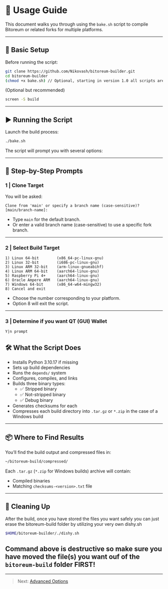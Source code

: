 # 🚀 Usage Guide

This document walks you through using the `bake.sh` script to compile Bitoreum or related forks for multiple platforms.

---

## 🧱 Basic Setup

Before running the script:

```bash
git clone https://github.com/Nikovash/bitoreum-builder.git
cd bitoreum-builder
(chmod +x bake.sh) // Optional, starting in version 1.0 all scripts are deployed with executable flags
```

(Optional but recommended)

```bash
screen -S build
```

---

## ▶️ Running the Script

Launch the build process:

```bash
./bake.sh
```

The script will prompt you with several options:

---

## 📌 Step-by-Step Prompts

### 1 | Clone Target

You will be asked:

```
Clone from 'main' or specify a branch name (case-sensitive)? [main/branch-name]:
```

- Type `main` for the default branch.
- Or enter a valid branch name (case-sensitive) to use a specific fork branch.

---

### 2 | Select Build Target

```
1) Linux 64-bit        (x86_64-pc-linux-gnu)
2) Linux 32-bit        (i686-pc-linux-gnu)
3) Linux ARM 32-bit    (arm-linux-gnueabihf)
4) Linux ARM 64-bit    (aarch64-linux-gnu)
5) Raspberry Pi 4+     (aarch64-linux-gnu)
6) Oracle Ampere ARM   (aarch64-linux-gnu)
7) Windows 64-bit      (x86_64-w64-mingw32)
8) Cancel and exit
```

- Choose the number corresponding to your platform.
- Option 8 will exit the script.
---

### 3 | Determine if you want QT (GUI) Wallet
```
Y|n prompt
```


## 🛠️ What the Script Does

- Installs Python 3.10.17 if missing
- Sets up build dependencies
- Runs the `depends/` system
- Configures, compiles, and links
- Builds three binary types:
  - ✅ Stripped binary
  - ✅ Not-stripped binary
  - ✅ Debug binary
- Generates checksums for each
- Compresses each build directory into `.tar.gz` or `*.zip` in the case of a Windows build

---

## 📦 Where to Find Results

You’ll find the build output and compressed files in:

```bash
~/bitoreum-build/compressed/
```

Each `.tar.gz` (`*.zip` for Windows builds) archive will contain:

- Compiled binaries
- Matching `checksums-<version>.txt` file

---

## 🧹 Cleaning Up

After the build, once you have stored the files you want safely you can just erase the bitoreum-build folder by utilizing your very own dishy.sh

```bash
$HOME/bitoreum-builder/./dishy.sh
```
## Command above is destructive so make sure you have moved the file(s) you want ouf of the `bitoreum-build` folder FIRST!
---

> Next: [Advanced Options](advanced-options.md)
